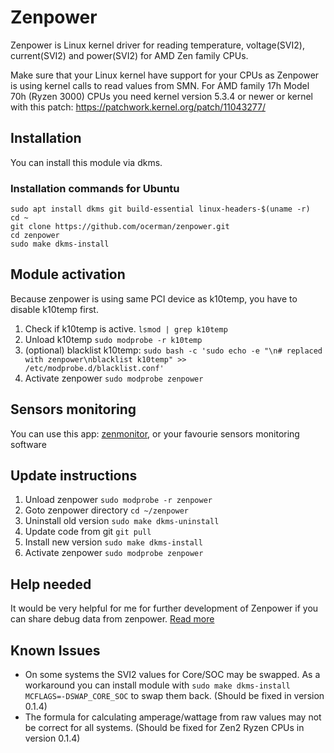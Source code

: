 # Zenpower
Zenpower is Linux kernel driver for reading temperature, voltage(SVI2), current(SVI2) and power(SVI2) for AMD Zen family CPUs.

Make sure that your Linux kernel have support for your CPUs as Zenpower is using kernel calls to read values from SMN.
For AMD family 17h Model 70h (Ryzen 3000) CPUs you need kernel version 5.3.4 or newer or kernel with this patch: https://patchwork.kernel.org/patch/11043277/

## Installation
You can install this module via dkms.

### Installation commands for Ubuntu
```
sudo apt install dkms git build-essential linux-headers-$(uname -r)
cd ~
git clone https://github.com/ocerman/zenpower.git
cd zenpower
sudo make dkms-install
```

## Module activation
Because zenpower is using same PCI device as k10temp, you have to disable k10temp first.

1. Check if k10temp is active. `lsmod | grep k10temp`
2. Unload k10temp `sudo modprobe -r k10temp`
3. (optional) blacklist k10temp: `sudo bash -c 'sudo echo -e "\n# replaced with zenpower\nblacklist k10temp" >> /etc/modprobe.d/blacklist.conf'`
4. Activate zenpower `sudo modprobe zenpower`

## Sensors monitoring
You can use this app: [zenmonitor](https://github.com/ocerman/zenmonitor), or your favourie sensors monitoring software

## Update instructions
1. Unload zenpower `sudo modprobe -r zenpower`
2. Goto zenpower directory `cd ~/zenpower`
3. Uninstall old version `sudo make dkms-uninstall`
4. Update code from git `git pull`
5. Install new version `sudo make dkms-install`
6. Activate zenpower `sudo modprobe zenpower`

## Help needed
It would be very helpful for me for further development of Zenpower if you can share debug data from zenpower. [Read more](https://github.com/ocerman/zenpower/issues/12)

## Known Issues
 - On some systems the SVI2 values for Core/SOC may be swapped. As a workaround you can install module with `sudo make dkms-install MCFLAGS=-DSWAP_CORE_SOC` to swap them back. (Should be fixed in version 0.1.4)
 - The formula for calculating amperage/wattage from raw values may not be correct for all systems. (Should be fixed for Zen2 Ryzen CPUs in version 0.1.4)
